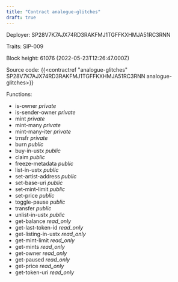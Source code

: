```yaml
---
title: "Contract analogue-glitches"
draft: true
---
```

Deployer: SP28V7K7AJX74RD3RAKFMJ1TGFFKXHMJA51RC3RNN

Traits:
SIP-009 



Block height: 61076 (2022-05-23T12:26:47.000Z)

Source code: {{<contractref "analogue-glitches" SP28V7K7AJX74RD3RAKFMJ1TGFFKXHMJA51RC3RNN analogue-glitches>}}

Functions:

* is-owner _private_
* is-sender-owner _private_
* mint _private_
* mint-many _private_
* mint-many-iter _private_
* trnsfr _private_
* burn _public_
* buy-in-ustx _public_
* claim _public_
* freeze-metadata _public_
* list-in-ustx _public_
* set-artist-address _public_
* set-base-uri _public_
* set-mint-limit _public_
* set-price _public_
* toggle-pause _public_
* transfer _public_
* unlist-in-ustx _public_
* get-balance _read_only_
* get-last-token-id _read_only_
* get-listing-in-ustx _read_only_
* get-mint-limit _read_only_
* get-mints _read_only_
* get-owner _read_only_
* get-paused _read_only_
* get-price _read_only_
* get-token-uri _read_only_

